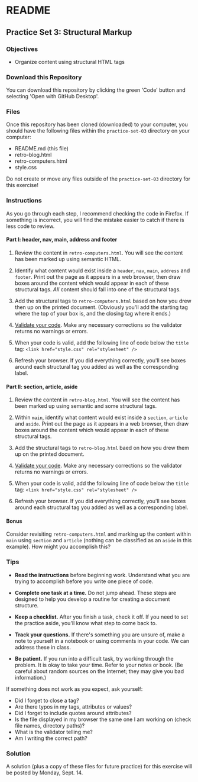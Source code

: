 # README

## Practice Set 3: Structural Markup

### Objectives

- Organize content using structural HTML tags

### Download this Repository

You can download this repository by clicking the green 'Code' button and selecting 'Open with GitHub Desktop'.

### Files

Once this repository has been cloned (downloaded) to your computer, you should have the following files within the `practice-set-03` directory on your computer:

- README.md (this file)
- retro-blog.html
- retro-computers.html
- style.css

Do not create or move any files outside of the `practice-set-03` directory for this exercise!

### Instructions

As you go through each step, I recommend checking the code in Firefox. If something is incorrect, you will find the mistake easier to catch if there is less code to review.


#### Part I: header, nav, main, address and footer

1. Review the content in `retro-computers.html`. You will see the content has been marked up using semantic HTML.

2. Identify what content would exist inside a `header`, `nav`, `main`, `address` and `footer`. Print out the page as it appears in a web browser, then draw boxes around the content which would appear in each of these structural tags. *All* content should fall into one of the structural tags.

3. Add the structural tags to `retro-computers.html` based on how you drew then up on the printed document. (Obviously you'll add the starting tag where the top of your box is, and the closing tag where it ends.)

4. [Validate your code](https://validator.w3.org). Make any necessary corrections so the validator returns no warnings or errors.

5. When your code is valid, add the following line of code below the `title` tag: `<link href="style.css" rel="stylesheet" />`

6. Refresh your browser. If you did everything correctly, you'll see boxes around each structural tag you added as well as the corresponding label.


#### Part II: section, article, aside

1. Review the content in `retro-blog.html`. You will see the content has been marked up using semantic and some structural tags.

2. Within `main`, identify what content would exist inside a `section`, `article` and `aside`. Print out the page as it appears in a web browser, then draw boxes around the content which would appear in each of these structural tags.

3. Add the structural tags to `retro-blog.html` baed on how you drew them up on the printed document.

4. [Validate your code](https://validator.w3.org). Make any necessary corrections so the validator returns no warnings or errors.

5. When your code is valid, add the following line of code below the `title` tag: `<link href="style.css" rel="stylesheet" />`

6. Refresh your browser. If you did everything correctly, you'll see boxes around each structural tag you added as well as a corresponding label.


#### Bonus

Consider revisiting `retro-computers.html` and marking up the content within `main` using `section` and `article` (nothing can be classified as an `aside` in this example). How might you accomplish this?


### Tips

- **Read the instructions** before beginning work. Understand what you are trying to accomplish before you write one piece of code.

- **Complete one task at a time.** Do not jump ahead. These steps are designed to help you develop a routine for creating a document structure.

- **Keep a checklist.** After you finish a task, check it off. If you need to set the practice aside, you'll know what step to come back to.

- **Track your questions.** If there's something you are unsure of, make a note to yourself in a notebook or using comments in your code. We can address these in class.

- **Be patient.** If you run into a difficult task, try working through the problem. It is okay to take your time. Refer to your notes or book. (Be careful about random sources on the Internet; they may give you bad information.)

If something does not work as you expect, ask yourself:

- Did I forget to close a tag?
- Are there typos in my tags, attributes or values?
- Did I forget to include quotes around attributes?
- Is the file displayed in my browser the same one I am working on (check file names, directory paths)?
- What is the validator telling me?
- Am I writing the correct path?

### Solution

A solution (plus a copy of these files for future practice) for this exercise will be posted by Monday, Sept. 14.
